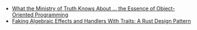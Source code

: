 - [What the Ministry of Truth Knows About ... the Essence of Object-Oriented Programming](2022-11-25-mot-oop.md)
- [Faking Algebraic Effects and Handlers With Traits: A Rust Design Pattern](2022-12-22-effect-trait-dp.md)
